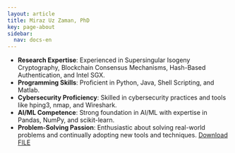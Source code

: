 ```yaml
---
layout: article
title: Miraz Uz Zaman, PhD
key: page-about
sidebar:
  nav: docs-en
---
```

  * **Research Expertise**: Experienced in Supersingular Isogeny Cryptography, Blockchain Consensus Mechanisms, Hash-Based Authentication, and Intel SGX.
  * **Programming Skills**: Proficient in Python, Java, Shell Scripting, and Matlab.
  * **Cybersecurity Proficiency**: Skilled in cybersecurity practices and tools like hping3, nmap, and Wireshark.
  * **AI/ML Competence**: Strong foundation in AI/ML with expertise in Pandas, NumPy, and scikit-learn.
  * **Problem-Solving Passion**: Enthusiastic about solving real-world problems and continually adopting new tools and techniques.
<a id="raw-url" href="https://github.com/zamanmiraz/zamanmiraz.github.io/blob/master/screenshot.jpg">Download FILE</a>
